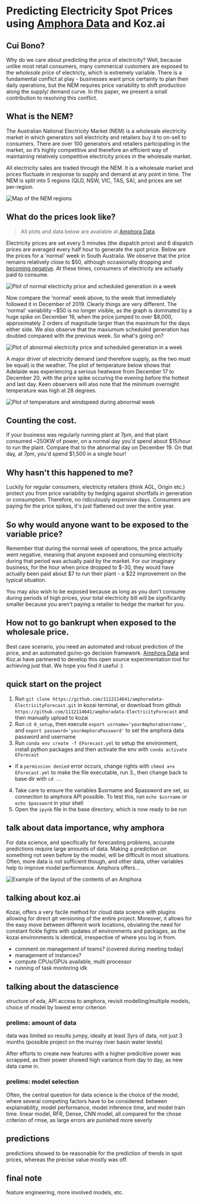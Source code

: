 # Predicting Electricity Spot Prices using [Amphora Data](https://amphoradata.com) and Koz.ai

## Cui Bono?

Why do we care about predicting the price of electricity? Well, because unlike most retail consumers, many commerical customers are exposed to the *wholesale price* of electricty, which is extremely variable. There is a fundamental conflict at play - businesses want price certainty to plan their daily operations, but the NEM requires price variability to shift production along the supply/ demand curve. In this paper, we present a small contribution to resolving this conflict. 

## What is the NEM?

The Australian National Electricity Market (NEM) is a wholesale electricity market in which generators sell electricity and retailers buy it to on-sell to consumers. There are over 100 generators and retailers participating in the market, so it’s highly competitive and therefore an efficient way of maintaining relatively competitive electricity prices in the wholesale market.

All electricity sales are traded through the NEM. It is a wholesale market and prices fluctuate in response to supply and demand at any point in time. The NEM is split into 5 regions (QLD, NSW, VIC, TAS, SA), and prices are set per-region.

![Map of the NEM regions](images/map-NEM.png)

## What do the prices look like?

> All plots and data below are available at [Amphora Data](https://amphoradata.com).

Electricity prices are set every 5 minutes (the dispatch price) and 6 dispatch prices are averaged every half hour to generate the spot price. Below are the prices for a 'normal' week in South Australia. We observe that the price remains relatively close to $50, although occasionally dropping and [becoming negative](https://www.afr.com/companies/energy/why-electricity-spot-prices-are-hitting-zero-20190723-p52a08). At these times, consumers of electricity are actually paid to consume.

![Plot of normal electricity price and scheduled generation in a week](images/plot-normalElectricityPriceAndGen-SA.png)

Now compare the 'normal' week above, to the week that immediately followed it in December of 2019. Clearly things are very different. The 'normal' variability ~$50 is no longer visible, as the graph is dominated by a huge spike on December 19, when the price jumped to over $8,000, approximately 2 orders of magnitude larger than the maximum for the days either side. We also observe that the maxiumum scheduled generation has doubled compared with the previous week. So what's going on?

![Plot of abnormal electricity price and scheduled generation in a week](images/plot-spikeElectricityPriceAndGen-SA.png)

A major driver of electricity demand (and therefore supply, as the two must be equal) is the weather. The plot of temperature below shows that Adelaide was experiencing a serious heatwave from December 17 to December 20, with the price spike occuring the evening before the hottest and last day. Keen observers will also note that the minimum overnight temperature was high at 28 degrees.

![Plot of temperature and windspeed during abnormal week](images/plot-weatherAroundSpike-Adelaide.png)

## Counting the cost.

If your business was regularly running plant at 7pm, and that plant consumed ~250KW of power, on a normal day you'd spend about $15/hour to run the plant. Compare that to the abnormal day on December 19. On that day, at 7pm, you'd spend $1,500 in a single hour!

## Why hasn't this happened to me?

Luckily for regular consumers, electricity retailers (think AGL, Origin etc.) protect you from price variability by hedging against shortfalls in generation or consumption. Therefore, no ridiculously expensive days. Consumers are paying for the price spikes, it's just flattened out over the entire year.

## So why would anyone want to be exposed to the variable price?

Remember that during the normal week of operations, the price actually went negative, meaning that anyone exposed and consuming electricity during that period was actually paid by the market. For our imaginary business, for the hour when price dropped to $-30, they would have actually been paid about $7 to run their plant - a $22 improvement on the typical situation.

You may also wish to be exposed because as long as you don't consume during periods of high prices, your total electricity bill will be significantly smaller because you aren't paying a retailer to hedge the market for you.

## How not to go bankrupt when exposed to the wholesale price.

Best case scenario, you need an automated and robust prediction of the price, and an automated go/no-go decision framework. [Amphora Data](https://AmphoraData.com) and Koz.ai have partnered to develop this open source experimentation tool for achieving just that. We hope you find it useful :)

## quick start on the project
1. Run `git clone https://github.com/1112114641/amphoradata-ElectricityForecast.git` in kozai terminal, or download from github `https://github.com/1112114641/amphoradata-ElectricityForecast` and then manually upload to kozai
2. Run `cd 0_setup`, then execute `export usrname='yourAmphoraUsername'`, and `export password='yourAmphoraPassword'` to set the amphora data password and username
3. Run `conda env create -f EForecast.yml` to setup the environment, install python packages and then activate the env with `conda activate EForecast`
 - if a `permission denied` error occurs, change rights with `chmod a+x EForecast.yml` to make the file executable, run 3., then change back to base dir with `cd ..`
4. Take care to ensure the variables $usrname and $password are set, so connection to amphora API possible. To test this, run `echo $usrname` or `echo $password` in your shell
5. Open the `ipynb` file in the base directory, which is now ready to be run

## talk about data importance, why amphora
For data science, and specifically for forecasting problems, accurate predictions require large amounts of data. Making a prediction on something not seen before by the model, will be difficult in most situations. Often, more data is not sufficient though, and other data, other variables help to improve model performance. Amphora offers...

![Example of the layout of the contents of an Amphora](4_images/amphoradataUI.png)
<!-- screenshot of UI of amphora + description-->

##  talking about koz.ai
Kozai, offers a very facile method for cloud data science with plugins allowing for direct git versioning of the entire project.
Moreover, it allows for the easy move between different work locations, obviating the need for constant fickle fights with updates of environments and packages, as the kozai environments is identical, irrespective of where you log in from. 

 - comment on management of teams? (covered during meeting today)
 - management of instances?
 - compute CPUs/GPUs available, multi processor
 - running of task montoring idk

<!-- screenshot of prelim UI kozai + description of to come-->

<!--### Connecting e.g. VSCode to a kozai sesh
 follow e.g. [here](https://blog.ouseful.info/2019/02/11/connecting-to-a-remote-jupyter-notebook-server-running-on-digital-ocean-from-microsoft-vs-code/ "Connect VSCode to external Kernel")
-->

## talking about the datascience
structure of eda, API access to amphora, revisit modelling/multiple models, choice of model by lowest error criterion

### prelims: amount of data
data was limited so results jumpy, ideally at least 3yrs of data, not just 3 months (possible project on the murray river basin water levels)

After efforts to create new features with a higher predicitive power was scrapped, as their power showed high variance from day to day, as new data came in.

### prelims: model selection
Often, the central question for data science is the choice of the model, where several competing factors have to be considered: between explainability, model performance, model inference time, and model train time.
linear model, RFR, Dense, CNN model, all compared for the chose criterion of rmse, as large errors are punished more severly

## predictions
predictions showed to be reasonable for the prediction of trends in spot prices, whereas the precise value mostly was off.
<!-- 2x4 grid of date (4x) vs ((QLD,NSW, True),((VIC,SA,True)))-->

## final note
feature engineering, more involved models, etc.